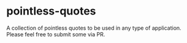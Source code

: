 # pointless-quotes

A collection of pointless quotes to be used in any type of application. Please feel free to submit some via PR.